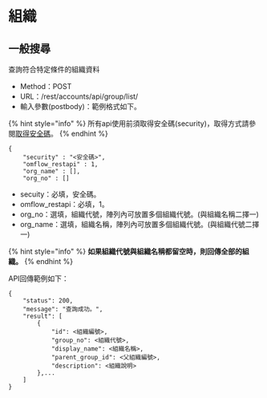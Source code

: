 # 組織

## 一般搜尋

查詢符合特定條件的組織資料

* Method：POST
* URL：/rest/accounts/api/group/list/
* 輸入參數\(postbody\)：範例格式如下。

{% hint style="info" %}
所有api使用前須取得安全碼\(security\)，取得方式請參閱[取得安全碼](an-quan-ma.md)。
{% endhint %}

```text
{
	"security" : "<安全碼>",
	"omflow_restapi" : 1,
	"org_name" : [],
	"org_no" : []

```

* secuity：必填，安全碼。
* omflow\_restapi：必填，1。
* org\_no：選填，組織代號，陣列內可放置多個組織代號。\(與組織名稱二擇一\)
* org\_name：選填，組織名稱，陣列內可放置多個組織代號。\(與組織代號二擇一\)

{% hint style="info" %}
**如果組織代號與組織名稱都留空時，則回傳全部的組織。**
{% endhint %}

API回傳範例如下：

```text
{
    "status": 200,
    "message": "查詢成功。",
    "result": [
        {
            "id": <組織編號>,
            "group_no": <組織代號>,
            "display_name": <組織名稱>,
            "parent_group_id": <父組織編號>,
            "description": <組織說明>
        },...
    ]
}
```

